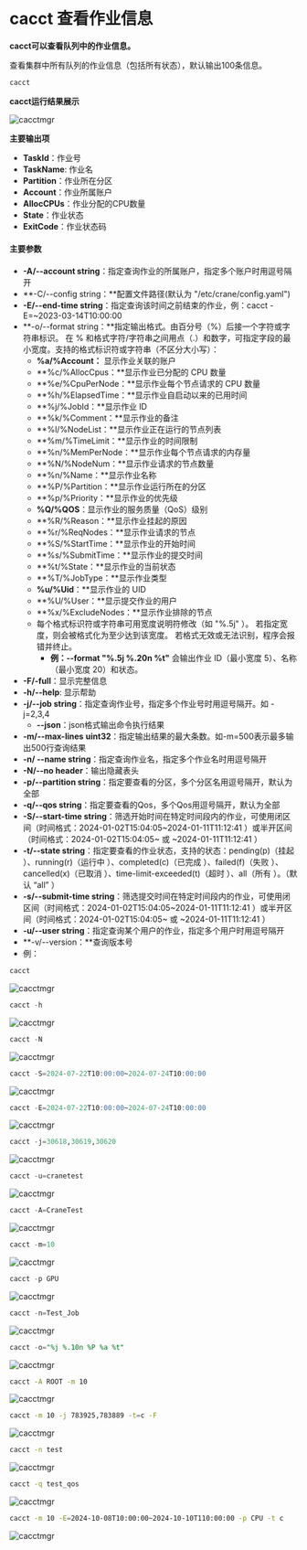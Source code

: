 # cacct 查看作业信息

**cacct可以查看队列中的作业信息。**

查看集群中所有队列的作业信息（包括所有状态），默认输出100条信息。

```Bash
cacct
```

**cacct运行结果展示**

![cacctmgr](../images/cacct/cacct.png)

**主要输出项**

- **TaskId**：作业号
- **TaskName**: 作业名
- **Partition**：作业所在分区
- **Account**：作业所属账户
- **AllocCPUs**：作业分配的CPU数量
- **State**：作业状态
- **ExitCode**：作业状态码

#### **主要参数**

- **-A/--account string**：指定查询作业的所属账户，指定多个账户时用逗号隔开
- **-C/--config string：**配置文件路径(默认为 "/etc/crane/config.yaml")
- **-E/--end-time string**：指定查询该时间之前结束的作业，例：cacct -E=~2023-03-14T10:00:00
- **-o/--format string：**指定输出格式。由百分号（%）后接一个字符或字符串标识。 在 % 和格式字符/字符串之间用点（.）和数字，可指定字段的最小宽度。支持的格式标识符或字符串（不区分大小写）：
  - **%a/%Account：** 显示作业关联的账户
  - **%c/%AllocCpus：**显示作业已分配的 CPU 数量
  - **%e/%CpuPerNode：**显示作业每个节点请求的 CPU 数量
  - **%h/%ElapsedTime：**显示作业自启动以来的已用时间
  - **%j/%JobId：**显示作业 ID
  - **%k/%Comment：**显示作业的备注
  - **%l/%NodeList：**显示作业正在运行的节点列表
  - **%m/%TimeLimit：**显示作业的时间限制
  - **%n/%MemPerNode：**显示作业每个节点请求的内存量
  - **%N/%NodeNum：**显示作业请求的节点数量
  - **%n/%Name：**显示作业名称
  - **%P/%Partition：**显示作业运行所在的分区
  - **%p/%Priority：**显示作业的优先级
  - **%Q/%QOS**：显示作业的服务质量（QoS）级别
  - **%R/%Reason：**显示作业挂起的原因
  - **%r/%ReqNodes：**显示作业请求的节点
  - **%S/%StartTime：**显示作业的开始时间
  - **%s/%SubmitTime：**显示作业的提交时间
  - **%t/%State：**显示作业的当前状态
  - **%T/%JobType：**显示作业类型
  - **%u/%Uid**：**显示作业的 UID
  - **%U/%User：**显示提交作业的用户
  - **%x/%ExcludeNodes：**显示作业排除的节点
  - 每个格式标识符或字符串可用宽度说明符修改（如 "%.5j" ）。 若指定宽度，则会被格式化为至少达到该宽度。 若格式无效或无法识别，程序会报错并终止。 
    - **例：--format "%.5j %.20n %t"** 会输出作业 ID（最小宽度 5）、名称（最小宽度 20）和状态。
- **-F/-full**：显示完整信息
- **-h/--help**: 显示帮助
- **-j/--job string**：指定查询作业号，指定多个作业号时用逗号隔开。如 -j=2,3,4
  - **--json**：json格式输出命令执行结果
- **-m/--max-lines** **uint32**：指定输出结果的最大条数。如-m=500表示最多输出500行查询结果
- **-n/ --name string**：指定查询作业名，指定多个作业名时用逗号隔开
- **-N/--no header**：输出隐藏表头
- **-p/--partition string**：指定要查看的分区，多个分区名用逗号隔开，默认为全部
- **-q/--qos string**：指定要查看的Qos，多个Qos用逗号隔开，默认为全部
- **-S/--start-time string**：筛选开始时间在特定时间段内的作业，可使用闭区间（时间格式：2024-01-02T15:04:05~2024-01-11T11:12:41 ）或半开区间（时间格式：2024-01-02T15:04:05~ 或 ~2024-01-11T11:12:41 ）
- **-t/--state string**：指定要查看的作业状态，支持的状态：pending(p)（挂起 ）、running(r)（运行中 ）、completed(c)（已完成 ）、failed(f)（失败 ）、cancelled(x)（已取消 ）、time-limit-exceeded(t)（超时 ）、all（所有 ）。（默认 “all” ）
- **-s/--submit-time string**：筛选提交时间在特定时间段内的作业，可使用闭区间（时间格式：2024-01-02T15:04:05~2024-01-11T11:12:41 ）或半开区间（时间格式：2024-01-02T15:04:05~ 或 ~2024-01-11T11:12:41 ）
- **-u/--user string**：指定查询某个用户的作业，指定多个用户时用逗号隔开
- **-v/--version：**查询版本号
- 例：

```SQL
cacct
```

![cacctmgr](../images/cacct/cacct.png)

```SQL
cacct -h
```

![cacctmgr](../images/cacct/h.png)

```SQL
cacct -N
```

![cacctmgr](../images/cacct/N.png)

```SQL
cacct -S=2024-07-22T10:00:00~2024-07-24T10:00:00
```

![cacctmgr](../images/cacct/S.png)

```SQL
cacct -E=2024-07-22T10:00:00~2024-07-24T10:00:00
```

![cacctmgr](../images/cacct/E.png)

```SQL
cacct -j=30618,30619,30620
```

![cacctmgr](../images/cacct/j.png)

```SQL
cacct -u=cranetest
```

![cacctmgr](../images/cacct/u.png)

```SQL
cacct -A=CraneTest
```

![cacctmgr](../images/cacct/A.png)

```SQL
cacct -m=10
```

![cacctmgr](../images/cacct/m.png)

```C
cacct -p GPU
```

![cacctmgr](../images/cacct/p.png)

```C
cacct -n=Test_Job
```

![cacctmgr](../images/cacct/nt.png)

```SQL
cacct -o="%j %.10n %P %a %t"
```

![cacctmgr](../images/cacct/o.png)
```Bash
cacct -A ROOT -m 10
```

![cacctmgr](../images/cacct/am.png)

```Bash
cacct -m 10 -j 783925,783889 -t=c -F
```

![cacctmgr](../images/cacct/mj.png)

```Bash
cacct -n test
```

![cacctmgr](../images/cacct/ntest.png)


```Bash
cacct -q test_qos
```

![cacctmgr](../images/cacct/qt.png)
```Bash
cacct -m 10 -E=2024-10-08T10:00:00~2024-10-10T110:00:00 -p CPU -t c
```

![cacctmgr](../images/cacct/me.png)